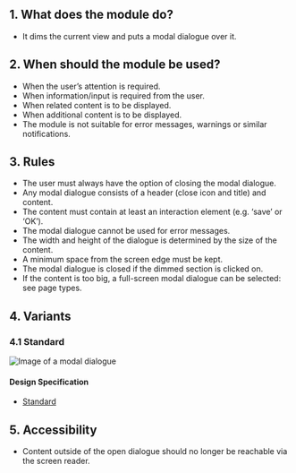 ## 1. What does the module do?
*   It dims the current view and puts a modal dialogue over it.

## 2. When should the module be used?
*   When the user’s attention is required.
*   When information/input is required from the user.
*   When related content is to be displayed.
*   When additional content is to be displayed.
*   The module is not suitable for error messages, warnings or similar notifications.

## 3. Rules
*   The user must always have the option of closing the modal dialogue.
*   Any modal dialogue consists of a header (close icon and title) and content.
*   The content must contain at least an interaction element (e.g. ‘save’ or ‘OK’).
*   The modal dialogue cannot be used for error messages.
*   The width and height of the dialogue is determined by the size of the content.
*   A minimum space from the screen edge must be kept.
*   The modal dialogue is closed if the dimmed section is clicked on.
*   If the content is too big, a full-screen modal dialogue can be selected: see page types.

## 4. Variants
### 4.1 Standard
![Image of a modal dialogue](https://raw.githubusercontent.com/sbb-design-systems/design-system-mobile-documentation/master/documentation/modules/modal/images/MM03.png 'class: image')

#### Design Specification
*   [Standard](https://sbb.invisionapp.com/d/main#/console/14051805/322943545/inspect)

## 5. Accessibility
*   Content outside of the open dialogue should no longer be reachable via the screen reader.